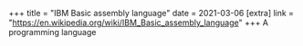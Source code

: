 +++
title = "IBM Basic assembly language"
date = 2021-03-06
[extra]
link = "https://en.wikipedia.org/wiki/IBM_Basic_assembly_language"
+++
A programming language

